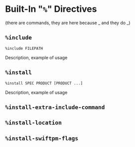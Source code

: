 # Built-In "`%`" Directives

(there are commands, they are here because _ and they do _)

## `%include`

```
%include FILEPATH
```

Description, example of usage

## `%install`

```
%install SPEC PRODUCT [PRODUCT ...]
```

Description, example of usage

## `%install-extra-include-command`

## `%install-location`

## `%install-swiftpm-flags`

